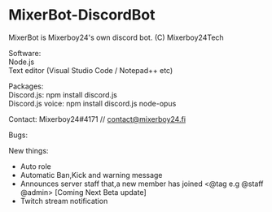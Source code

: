 # MixerBot-DiscordBot
MixerBot is Mixerboy24's own discord bot. (C) Mixerboy24Tech

Software:  
Node.js  
Text editor (Visual Studio Code / Notepad++ etc)  
  
Packages:  
Discord.js: npm install discord.js  
Discord.js voice: npm install discord.js node-opus  
  
  
Contact: Mixerboy24#4171 // contact@mixerboy24.fi

Bugs:

New things:   
- Auto role   
- Automatic Ban,Kick and warning message  
- Announces server staff that,a new member has joined <@tag e.g @staff @admin> [Coming Next Beta update]
- Twitch stream notification

